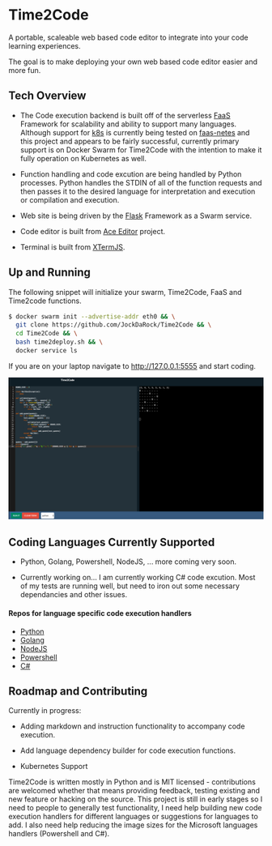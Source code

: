 # Time2Code
A portable, scaleable web based code editor to integrate into your code learning experiences.

The goal is to make deploying your own web based code editor easier and more fun.

## Tech Overview
* The Code execution backend is built off of the serverless [FaaS](http://docs.get-faas.com/) Framework for scalability and ability to support many languages.  Although support for [k8s](https://kubernetes.io/) is currently being tested on [faas-netes](https://github.com/alexellis/faas-netes) and this project and appears to be fairly successful, currently primary support is on Docker Swarm for Time2Code with the intention to make it fully operation on Kubernetes as well.

* Function handling and code excution are being handled by Python processes.  Python handles the STDIN of all of the function requests and then passes it to the desired language for interpretation and execution or compilation and execution.

* Web site is being driven by the [Flask](http://flask.pocoo.org/) Framework as a Swarm service.

* Code editor is built from [Ace Editor](https://ace.c9.io/) project.

* Terminal is built from [XTermJS](https://xtermjs.org/).

## Up and Running

The following snippet will initialize your swarm, Time2Code, FaaS and Time2code functions.

```sh
$ docker swarm init --advertise-addr eth0 && \
  git clone https://github.com/JockDaRock/Time2Code && \
  cd Time2Code && \
  bash time2deploy.sh && \
  docker service ls
```

If you are on your laptop navigate to http://127.0.0.1:5555 and start coding.

![](images/python_sample0.png)

## Coding Languages Currently Supported

* Python, Golang, Powershell, NodeJS, ... more coming very soon.

* Currently working on... I am currently working C# code excution. Most of my tests are running well, but need to iron out some necessary dependancies and other issues.

#### Repos for language specific code execution handlers
* [Python](https://github.com/JockDaRock/Time2Py)
* [Golang](https://github.com/JockDaRock/Time2Go)
* [NodeJS](https://github.com/JockDaRock/Time2NodeJS)
* [Powershell](https://github.com/JockDaRock/Time2Powershell)
* [C#](https://github.com/JockDaRock/Time2CSharp)


## Roadmap and Contributing

Currently in progress:

* Adding markdown and instruction functionality to accompany code execution.

* Add language dependency builder for code execution functions.

* Kubernetes Support

Time2Code is written mostly in Python and is MIT licensed - contributions are welcomed whether that means providing feedback, testing existing and new feature or hacking on the source. This project is still in early stages so I need to people to generally test functionality, I need help building new code execution handlers for different languages or suggestions for languages to add. I also need help reducing the image sizes for the Microsoft languages handlers (Powershell and C#).

